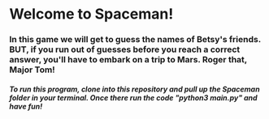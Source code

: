 <h1>Welcome to Spaceman!</h1>
<h3>In this game we will get to guess the names of Betsy's friends. BUT, if you run out of guesses before you reach a correct answer, you'll have to embark on a trip to Mars. Roger that, Major Tom!</h3>
<h5>To run this program, clone into this repository and pull up the Spaceman folder in your terminal. Once there run the code "python3 main.py" and have fun!<h5>
